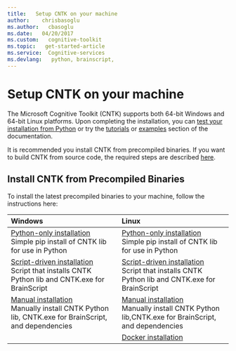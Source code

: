 ```yaml
---
title:   Setup CNTK on your machine
author:    chrisbasoglu
ms.author:   cbasoglu
ms.date:   04/20/2017
ms.custom:   cognitive-toolkit
ms.topic:   get-started-article
ms.service:  Cognitive-services
ms.devlang:   python, brainscript, 
---
```


# Setup CNTK on your machine

The Microsoft Cognitive Toolkit (CNTK) supports both 64-bit Windows and 64-bit Linux platforms. Upon completing the installation, you can [test your installation from Python](./Setup-Test-Python.md) or try the [tutorials](./Tutorials.md) or [examples](./Examples.md) section of the documentation.

It is recommended you install CNTK from precompiled binaries. If you want to build CNTK from source code, the required steps are described [here](./Setup-CNTK-from-source.md).

## Install CNTK from Precompiled Binaries

To install the latest precompiled binaries to your machine, follow the instructions here:

|Windows                  | Linux                   |
|:------------------------|:------------------------|
|[Python-only installation](./Setup-Windows-Python.md)<br>Simple pip install of CNTK lib for use in Python| [Python-only installation](./Setup-Linux-Python.md)<br>Simple pip install of CNTK lib for use in Python |
|[Script-driven installation](./Setup-Windows-Binary-Script.md)<br>Script that installs CNTK Python lib and CNTK.exe for BrainScript | [Script-driven installation](./Setup-Linux-Binary-Script.md)<br>Script that installs CNTK Python lib and CNTK.exe for BrainScript 
|[Manual installation](./Setup-Windows-Binary-Manual.md)<br>Manually install CNTK Python lib, CNTK.exe for BrainScript, and dependencies  | [Manual installation](./Setup-Linux-Binary-Manual.md)<br>Manually install CNTK Python lib,CNTK.exe for BrainScript, and dependencies
|                                                     | [Docker installation](./CNTK-Docker-Containers.md)
